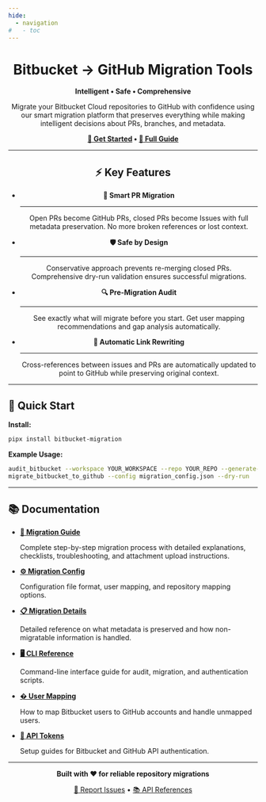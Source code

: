 ```yaml
---
hide:
  - navigation
#   - toc
---
```


<div style="text-align: center;" markdown="1">

# Bitbucket → GitHub Migration Tools

**Intelligent • Safe • Comprehensive**

Migrate your Bitbucket Cloud repositories to GitHub with confidence using our smart migration platform that preserves everything while making intelligent decisions about PRs, branches, and metadata.

**[🚀 Get Started](#quick-start) • [📖 Full Guide](migration_guide.md)**

</div>

---

<div style="text-align: center;" markdown="1">

## ⚡ Key Features

</div>

<div class="grid cards" style="text-align: center;" markdown="1">

-   **🧠 Smart PR Migration**
    
    ---
    
    Open PRs become GitHub PRs, closed PRs become Issues with full metadata preservation. No more broken references or lost context.
    

-   **🛡️ Safe by Design**
    
    ---
    
    Conservative approach prevents re-merging closed PRs. Comprehensive dry-run validation ensures successful migrations.

-   **🔍 Pre-Migration Audit**
    
    ---
    
    See exactly what will migrate before you start. Get user mapping recommendations and gap analysis automatically.

-   **🔗 Automatic Link Rewriting**
    
    ---
    
    Cross-references between issues and PRs are automatically updated to point to GitHub while preserving original context.

</div>

---

## 🚀 Quick Start

**Install:**
```bash
pipx install bitbucket-migration
```

**Example Usage:**
```bash
audit_bitbucket --workspace YOUR_WORKSPACE --repo YOUR_REPO --generate-config
migrate_bitbucket_to_github --config migration_config.json --dry-run
```

---

## 📚 Documentation

<div class="grid cards" markdown="1">

-   **[📖 Migration Guide](migration_guide.md)**

    Complete step-by-step migration process with detailed explanations, checklists, troubleshooting, and attachment upload instructions.

-   **[⚙️ Migration Config](reference/migration_config.md)**

    Configuration file format, user mapping, and repository mapping options.

-   **[📋 Migration Details](reference/migration_details.md)**

    Detailed reference on what metadata is preserved and how non-migratable information is handled.

-   **[🖥️ CLI Reference](reference/cli_reference.md)**

    Command-line interface guide for audit, migration, and authentication scripts.

-   **[� User Mapping](reference/user_mapping.md)**

    How to map Bitbucket users to GitHub accounts and handle unmapped users.

-   **[🔑 API Tokens](reference/api_tokens.md)**

    Setup guides for Bitbucket and GitHub API authentication.

</div>

---

<div style="text-align: center;" markdown="1">

**Built with ❤️ for reliable repository migrations**

[🐛 Report Issues](https://github.com/fkloosterman/bitbucket-migration/issues) • [📚 API References](reference/migration_config.md)

</div>


